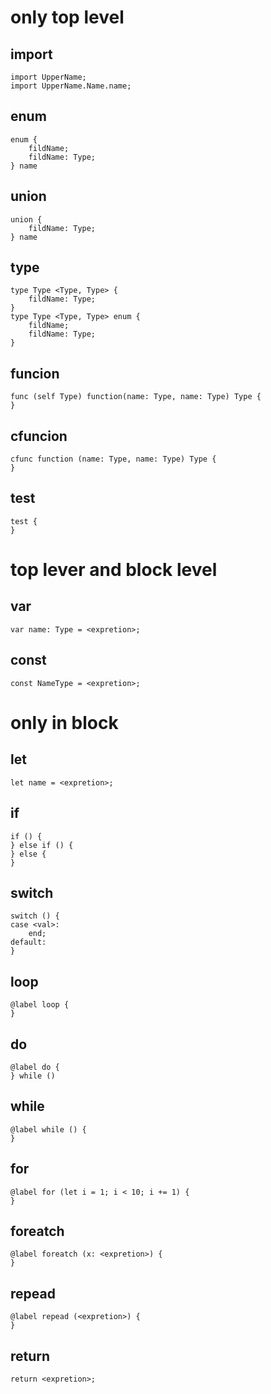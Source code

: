 # only top level
## import 
```
import UpperName;
import UpperName.Name.name;
```

## enum
```
enum {
    fildName;
    fildName: Type;
} name
```

## union
```
union {
    fildName: Type;
} name
```

## type
```
type Type <Type, Type> {
    fildName: Type;
}
type Type <Type, Type> enum {
    fildName;
    fildName: Type;
}
```

## funcion
```
func (self Type) function(name: Type, name: Type) Type {
}
```

## cfuncion
```
cfunc function (name: Type, name: Type) Type {
}
```

## test
```
test {
}
```

# top lever and block level
## var
```
var name: Type = <expretion>;
```

## const
```
const NameType = <expretion>;
```

# only in block
## let
```
let name = <expretion>;
```

## if
```
if () {
} else if () {
} else {
}
```

## switch
```
switch () {
case <val>:
    end;
default:
}
```

## loop
```
@label loop {
}
```

## do
```
@label do {
} while ()
```

## while
```
@label while () {
}
```

## for
```
@label for (let i = 1; i < 10; i += 1) {
}
```

## foreatch
```
@label foreatch (x: <expretion>) {
}
```

## repead
```
@label repead (<expretion>) {
}
```

## return
```
return <expretion>;
```
